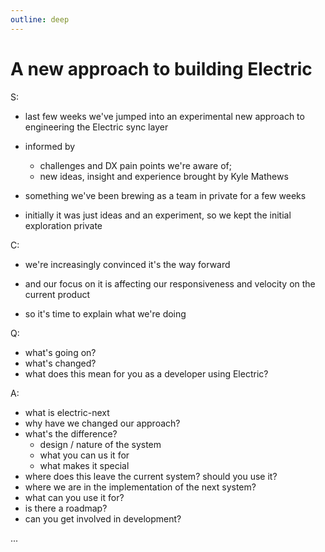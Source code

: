 ```yaml
---
outline: deep
---
```


# A new approach to building Electric

S:

- last few weeks we've jumped into an experimental new approach to engineering the Electric sync layer
- informed by
  - challenges and DX pain points we're aware of;
  - new ideas, insight and experience brought by Kyle Mathews

- something we've been brewing as a team in private for a few weeks
- initially it was just ideas and an experiment, so we kept the initial exploration private

C:

- we're increasingly convinced it's the way forward
- and our focus on it is affecting our responsiveness and velocity on the current product

- so it's time to explain what we're doing

Q:

- what's going on?
- what's changed?
- what does this mean for you as a developer using Electric?

A:

- what is electric-next
- why have we changed our approach?
- what's the difference?
  - design / nature of the system
  - what you can us it for
  - what makes it special
- where does this leave the current system? should you use it?
- where we are in the implementation of the next system?
- what can you use it for?
- is there a roadmap?
- can you get involved in development?

...
